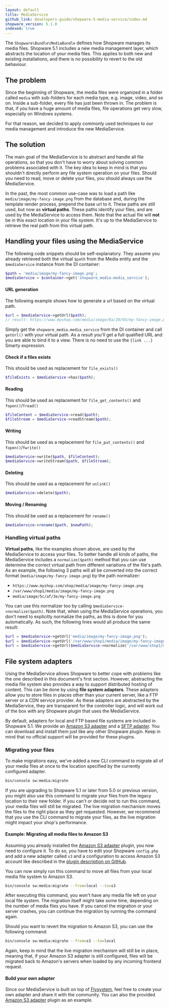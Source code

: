 ```yaml
---
layout: default
title: MediaService
github_link: developers-guide/shopware-5-media-service/index.md
shopware_version: 5.1.0
indexed: true
---
```


The `Shopware\Bundle\MediaBundle` defines how Shopware manages its media files. Shopware 5.1 includes a new media management layer, which abstracts the location of your media files. This applies to both new and existing installations, and there is no possibility to revert to the old behaviour.

## The problem

Since the beginning of Shopware, the media files were organized in a folder called `media` with sub-folders for each media type, e.g. image, video, and so on. Inside a sub-folder, every file has just been thrown in. The problem is that, if you have a huge amount of media files, file operations get very slow, especially on Windows systems.

For that reason, we decided to apply commonly used techniques to our media management and introduce the new MediaService.

## The solution

The main goal of the MediaService is to abstract and handle all file operations, so that you don't have to worry about solving common problems associated with it. The key idea to keep in mind is that you shouldn't directly perform any file system operation on your files. Should you need to read, move or delete your files, you should always use the MediaService. 

In the past, the most common use-case was to load a path like `media/image/my-fancy-image.png` from the database and, during the template render process, prepend the base url to it. These paths are still used, but now as **virtual paths**. These paths identify your files, and are used by the MediaService to access them. Note that the actual file will **not** be in this exact location in your file system. It's up to the MediaService to retrieve the real path from this virtual path.

## Handling your files using the MediaService

The following code snippets should be self-explanatory. They assume you already retrieved both the virtual `$path` from the Media entity and the `$mediaService` instance from the DI container:

```php
$path = 'media/image/my-fancy-image.png';
$mediaService = $container->get('shopware_media.media_service');
```

#### URL generation

The following example shows how to generate a url based on the virtual path.

```php
$url = $mediaService->getUrl($path);
// result: https://www.myshop.com/media/image/0a/20/03/my-fancy-image.png
```

Simply get the `shopware_media.media_service` from the DI container and call `getUrl()` with your virtual path. As a result you'll get a full qualified URL and you are able to bind it to a view. There is no need to use the `{link ...}` Smarty expression.

#### Check if a files exists

This should be used as replacement for `file_exists()`

```php
$fileExists = $mediaService->has($path);
```

#### Reading

This should be used as replacement for `file_get_contents()` and `fopen()`/`fread()`

```php
$fileContent = $mediaService->read($path);
$fileStream = $mediaService->readStream($path);
```

#### Writing

This should be used as a replacement for `file_put_contents()` and `fopen()`/`fwrite()`

```php
$mediaService->write($path, $fileContent);
$mediaService->writeStream($path, $fileStream);
```

#### Deleting

This should be used as a replacement for `unlink()`

```php
$mediaService->delete($path);
```

#### Moving / Renaming

This should be used as a replacement for `rename()`

```php
$mediaService->rename($path, $newPath);
```

### Handling virtual paths

**Virtual paths**, like the examples shown above, are used by the MediaService to access your files. To better handle all kinds of paths, the MediaService includes a `normalize($path)` method that you can use determine the correct virtual path from different variations of the file's path. As an example, the following 3 paths will all be converted into the correct format (`media/image/my-fancy-image.png`) by the path normalizer:

* `https://www.myshop.com/shop/media/image/my-fancy-image.png`
* `/var/www/shop1/media/image/my-fancy-image.png`
* `media/image/5c/af/3e/my-fancy-image.png`

You can use this normalizer too by calling `$mediaService->normalize($path)`. Note that, when using the MediaService operations, you don't need to explicitly normalize the paths, as this is done for you automatically. As such, the following lines would all produce the same result:

```php
$url = $mediaService->getUrl('media/image/my-fancy-image.png');
$url = $mediaService->getUrl('/var/www/shop1/media/image/my-fancy-image.png');
$url = $mediaService->getUrl($mediaService->normalize('/var/www/shop1/media/image/my-fancy-image.png'));
```

## File system adapters

Using the MediaService allows Shopware to better cope with problems like the one described in this document's first section. However, abstracting the media file system also provides a way to support distributed hosting of content. This can be done by using **file system adapters**. These adapters allow you to store files in places other than your current server, like a FTP server or a CDN service provider. As these adapters are abstracted by the MediaService, they are transparent for the controller logic, and will work out of the box with any Shopware plugin that uses the MediaService.

By default, adapters for local and FTP based file systems are included in Shopware 5.1. We provide an [Amazon S3 adapter](https://github.com/ShopwareLabs/SwagMediaS3) and a [SFTP adapter](https://github.com/ShopwareLabs/SwagMediaSftp). You can download and install them just like any other Shopware plugin. Keep in mind that no official support will be provided for these plugins.

### Migrating your files

To make migrations easy, we've added a new CLI command to migrate all of your media files at once to the location specified by the currently configured adapter. 

```bash
bin/console sw:media:migrate
```

If you are upgrading to Shopware 5.1 or later from 5.0 or previous version, you might also use this command to migrate your files from the legacy location to their new folder. If you can't or decide not to run this command, your media files will still be migrated. The live migration mechanism moves the files to the right place as they get requested. However, we recommend that you use the CLI command to migrate your files, as the live migration might impact your shop's performance.

#### Example: Migrating all media files to Amazon S3

Assuming you already installed the [Amazon S3 adapter](https://github.com/ShopwareLabs/SwagMediaS3) plugin, you now need to configure it. To do so, you have to edit your Shopware `config.php` and add a new adapter called `s3` and a configuration to access Amazon S3 account like described in the [plugin description on GitHub](https://github.com/ShopwareLabs/SwagMediaS3).

You can now simply run this command to move all files from your local media file system to Amazon S3.

```bash
bin/console sw:media:migrate --from=local --to=s3
```

<div class="alert alert-warning">
After executing this command, you won't have any media file left on your local file system. The migration itself might take some time, depending on the number of media files you have. If you cancel the migration or your server crashes, you can continue the migration by running the command again.
</div>

Should you want to revert the migration to Amazon S3, you can use the following command:

```bash
bin/console sw:media:migrate --from=s3 --to=local
```

Again, keep in mind that the live migration mechanism will still be in place, meaning that, if your Amazon S3 adapter is still configured, files will be migrated back to Amazon's servers when loaded by any incoming frontend request.

#### Build your own adapter

Since our MediaService is built on top of [Flysystem](http://flysystem.thephpleague.com), feel free to create your own adapter and share it with the community. You can also the provided [Amazon S3 adapter](https://github.com/ShopwareLabs/SwagMediaS3) plugin as an example.
